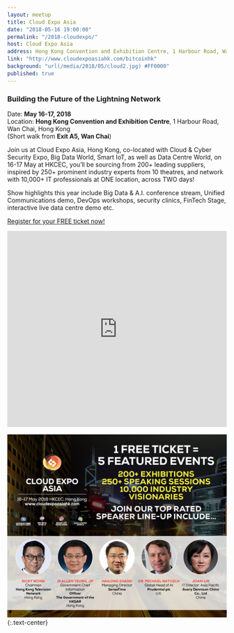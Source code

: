 ```yaml
---
layout: meetup
title: Cloud Expo Asia
date: "2018-05-16 19:00:00"
permalink: "/2018-cloudexpo/"
host: Cloud Expo Asia
address: Hong Kong Convention and Exhibition Centre, 1 Harbour Road, Wan Chai
link: "http://www.cloudexpoasiahk.com/bitcoinhk"
background: "url(/media/2018/05/cloud2.jpg) #FF0000"
published: true
---
```


### Building the Future of the Lightning Network

Date: **May 16-17, 2018**     
Location: **Hong Kong Convention and Exhibition Centre**, 1 Harbour Road, Wan Chai, Hong Kong     
(Short walk from **Exit A5, Wan Chai**)     

Join us at Cloud Expo Asia, Hong Kong, co-located with Cloud & Cyber Security Expo, Big Data World, Smart IoT, as well as Data Centre World, on 16-17 May at HKCEC, you’ll be sourcing from 200+ leading suppliers, inspired by 250+ prominent industry experts from 10 theatres, and network with 10,000+ IT professionals at ONE location, across TWO days!

Show highlights this year include Big Data & A.I. conference stream, Unified Communications demo, DevOps workshops, security clinics, FinTech Stage, interactive live data centre demo etc.

[Register for your FREE ticket now!](www.cloudexpoasiahk.com/bitcoinhk)

<iframe src="https://www.google.com/maps/embed?pb=!1m18!1m12!1m3!1d3691.861810105452!2d114.17090865116673!3d22.283223949072173!2m3!1f0!2f0!3f0!3m2!1i1024!2i768!4f13.1!3m3!1m2!1s0x3404005f282fcb07%3A0x5788753295d7801e!2sHong+Kong+Convention+and+Exhibition+Centre!5e0!3m2!1sen!2shk!4v1526049428911" width="100%" height="450" frameborder="0" style="border:0" allowfullscreen></iframe>

[![Cloud Expo](/media/2018/05/cloud.jpg)](www.cloudexpoasiahk.com/bitcoinhk)
{:.text-center}
